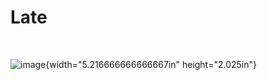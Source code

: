 <h1>Late</h1>
 

![image](https://user-images.githubusercontent.com/72143227/197826795-a3c3211c-dc7b-4875-a7d8-356207040f54.png){width="5.216666666666667in" height="2.025in"}


 
